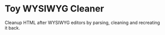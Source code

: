 # Toy WYSIWYG Cleaner

Cleanup HTML after WYSIWYG editors by parsing, cleaning and recreating it back.
